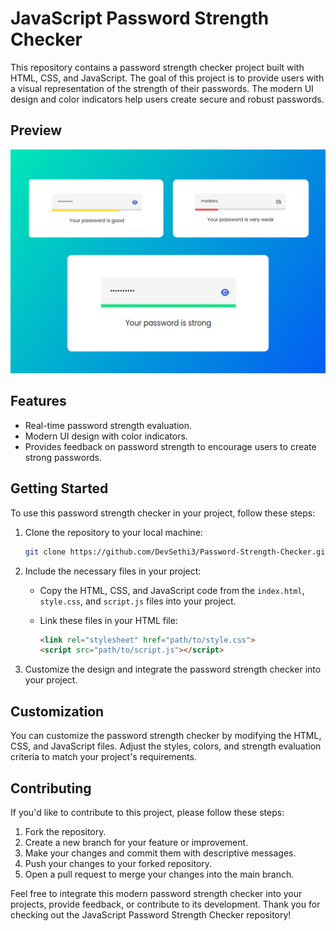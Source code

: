# JavaScript Password Strength Checker

This repository contains a password strength checker project built with HTML, CSS, and JavaScript. The goal of this project is to provide users with a visual representation of the strength of their passwords. The modern UI design and color indicators help users create secure and robust passwords.

## Preview

![Password Strength Checker Preview](Website-Preview.png)

## Features

- Real-time password strength evaluation.
- Modern UI design with color indicators.
- Provides feedback on password strength to encourage users to create strong passwords.

## Getting Started

To use this password strength checker in your project, follow these steps:

1. Clone the repository to your local machine:

   ```bash
   git clone https://github.com/DevSethi3/Password-Strength-Checker.git
   ```

2. Include the necessary files in your project:

   - Copy the HTML, CSS, and JavaScript code from the `index.html`, `style.css`, and `script.js` files into your project.
   - Link these files in your HTML file:

     ```html
     <link rel="stylesheet" href="path/to/style.css">
     <script src="path/to/script.js"></script>
     ```

3. Customize the design and integrate the password strength checker into your project.

## Customization

You can customize the password strength checker by modifying the HTML, CSS, and JavaScript files. Adjust the styles, colors, and strength evaluation criteria to match your project's requirements.

## Contributing

If you'd like to contribute to this project, please follow these steps:

1. Fork the repository.
2. Create a new branch for your feature or improvement.
3. Make your changes and commit them with descriptive messages.
4. Push your changes to your forked repository.
5. Open a pull request to merge your changes into the main branch.

Feel free to integrate this modern password strength checker into your projects, provide feedback, or contribute to its development. Thank you for checking out the JavaScript Password Strength Checker repository!